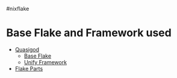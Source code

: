 #nixflake



# Base Flake and Framework used
- [Quasigod](https://codeberg.org/quasigod)
  - [Base Flake](https://codeberg.org/quasigod/nixconfig)
  - [Unify Framework](https://codeberg.org/quasigod/unify)
- [Flake Parts](https://github.com/hercules-ci/flake-parts)

